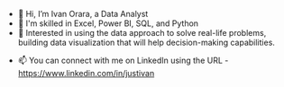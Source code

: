 - 👋 Hi, I’m Ivan Orara, a Data Analyst
- 👀 I'm skilled in Excel, Power BI, SQL, and Python
- 🌱 Interested in using the data approach to solve real-life problems, building data visualization that will help decision-making capabilities.
<!--- - 💞️ I’m looking to collaborate on --->
- 📫 You can connect with me on LinkedIn using the URL - https://www.linkedin.com/in/justivan

<!---
justivan/justivan is a ✨ special ✨ repository because its `README.md` (this file) appears on your GitHub profile.
You can click the Preview link to take a look at your changes.
--->
